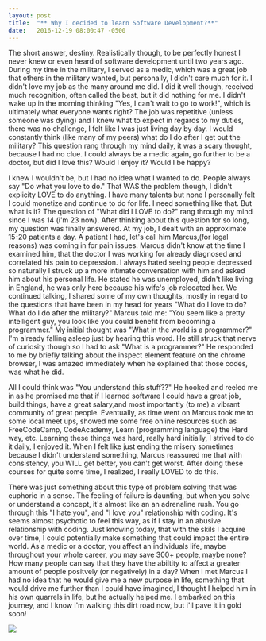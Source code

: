 ```yaml
---
layout: post
title:  "** Why I decided to learn Software Development?**"
date:   2016-12-19 08:00:47 -0500
---
```



The short answer, destiny. Realistically though, to be perfectly honest I never knew or even heard of software development until two years ago. During my time in the military, I served as a medic, which was a great job that others in the military wanted, but personally, I didn't care much for it. I didn't love my job as the many around me did. I did it well though, received much recognition, often called the best, but it did nothing for me. I didn't wake up in the morning thinking "Yes, I can't wait to go to work!", which is ultimately what everyone wants right? The job was repetitive (unless someone was dying) and I knew what to expect in regards to my duties, there was no challenge, I felt like I was just living day by day. I would constantly think (like many of my peers) what do I do after I get out the military? This question rang through my mind daily, it was a scary thought, because I had no clue. I could always be a medic again, go further to be a doctor, but did I love this? Would I enjoy it? Would I be happy?

I knew I wouldn't be, but I had no idea what I wanted to do. People always say "Do what you love to do." That WAS the problem though, I didn't explicity LOVE to do anything. I have many talents but none I personally felt I could monetize and continue to do for life. I need something like that. But what is it? The question of "What did I LOVE to do?" rang through my mind since I was 14 (i'm 23 now). After thinking about this question for so long, my question was finally answered. At my job, I dealt with an approximate 15-20 patients a day. A patient I had, let's call him Marcus,(for legal reasons) was coming in for pain issues. Marcus didn't know at the time I examined him, that the doctor I was working for already diagnosed and correlated his pain to depression. I always hated seeing people depressed so naturally I struck up a more intimate conversation with him and asked him about his personal life. He stated he was unemployed, didn't like living in England, he was only here because his wife's job relocated her. We continued talking, I shared some of my own thoughts, mostly in regard to the questions that have been in my head for years "What do I love to do? What do I do after the military?" Marcus told me: "You seem like a pretty intelligent guy, you look like you could benefit from becoming a programmer." My initial thought was "What in the world is a programmer?"  I'm already falling asleep just by hearing this word. He still struck that nerve of curiosity though so I had to ask "What is a programmer?" He responded to me by briefly talking about the inspect element feature on the chrome browser, I was amazed immediately when he explained that those codes, was what he did. 

All I could think was "You understand this stuff??" He hooked and reeled me in as he promised me that if I learned software I could have a great job, build things, have a great salary,and most importantly (to me) a vibrant community of great people. Eventually, as time went on Marcus took me to some local meet ups, showed me some free online resources such as FreeCodeCamp, CodeAcademy, Learn (programming language) the Hard way, etc. Learning these things was hard, really hard initially, I strived to do it daily, I enjoyed it. When I felt like just ending the misery sometimes because I didn't understand something, Marcus reassured me that with consistency, you WILL get better, you can't get worst. After doing these courses for quite some time, I realized, I really LOVED to do this. 

There was just something about this type of problem solving that was euphoric in a sense. The feeling of failure is daunting, but when you solve or understand a concept, it's almost like an an adrenaline rush. You go through this "I hate you", and "l love you" relationship with coding. It's seems almost psychotic to feel this way, as if I stay in an abusive relationship with coding. Just knowing today, that with the skils I acquire over time, I could potentially make something that could impact the entire world. As a medic or a doctor, you affect an individuals life, maybe throughout your whole career, you may save 300+ people, maybe none? How many people can say that they have the abiltity to affect a greater amount of people positvely (or negatively) in a day? When I met Marcus I had no idea that he would give me a new purpose in life, something that would drive me further than I could have imagined, I thought I helped him in his own quarrels in life, but he actually helped me. I embarked on this journey, and I know i'm walking this dirt road now, but i'll pave it in gold soon!

![](http://vignette3.wikia.nocookie.net/ozwikia/images/9/96/IMG_20141028_024643.jpg/revision/latest?cb=20141028094923)





